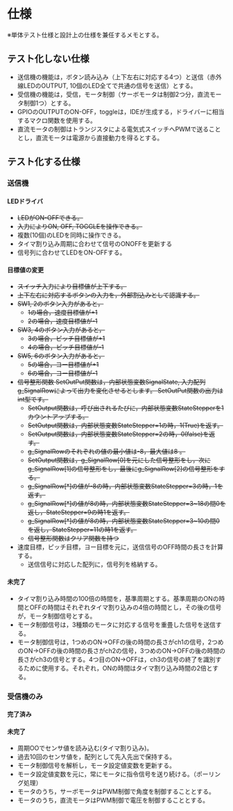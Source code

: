 # 仕様

※単体テスト仕様と設計上の仕様を兼任するメモとする。

## テスト化しない仕様

- 送信機の機能は，ボタン読み込み（上下左右に対応する4つ）と送信（赤外線LEDのOUTPUT, 10個のLED全てで共通の信号を送信）とする。
- 受信機の機能は，受信，モータ制御（サーボモータは制御2つ分，直流モータ制御1つ）とする。
- GPIOのOUTPUTのON-OFF，toggleは，IDEが生成する，ドライバーに相当するマクロ関数を使用する。
- 直流モータの制御はトランジスタによる電気式スイッチへPWMで送ることとし，直流モータは電源から直接動力を得るとする。

## テスト化する仕様

### 送信機



#### LEDドライバ

- ~~LEDがON-OFFできる。~~
- ~~入力によりON, OFF, TOGGLEを操作できる。~~
- 複数(10個)のLEDを同時に操作できる。
- タイマ割り込み周期に合わせて信号のONOFFを更新する
- 信号列に合わせてLEDをON-OFFする。

#### 目標値の変更

- ~~スイッチ入力により目標値が上下する。~~
- ~~上下左右に対応するボタンの入力を，外部割込みとして認識する。~~
- ~~SW1, 2のボタン入力があると，~~
    - ~~1の場合，速度目標値が+1~~
    - ~~2の場合，速度目標値が-1~~
- ~~SW3, 4のボタン入力があると，~~
    - ~~3の場合，ピッチ目標値が+1~~
    - ~~4の場合，ピッチ目標値が-1~~
- ~~SW5, 6のボタン入力があると，~~
    - ~~5の場合，ヨー目標値が+1~~
    - ~~6の場合，ヨー目標値が-1~~
- ~~信号整形関数 SetOutPut関数は，内部状態変数SignalState, 入力配列g_SignalRowによって出力を変化させるとします。 SetOutPut関数の出力はint型です。~~
    - ~~SetOutput関数は，呼び出されるたびに，内部状態変数StateStepperを1カウントアップする。~~
    - ~~SetOutput関数は，内部状態変数StateStepper=1の時，1(True)を返す。~~
    - ~~SetOutput関数は，内部状態変数StateStepper=2の時，0(false)を返す。~~
    - ~~g_SignalRowのそれぞれの値の最小値は-8，最大値は8 。~~
    - ~~SetOutput関数は，g_SignalRow[0]を元にした信号整形をし，次にg_SignalRow[1]の信号整形をし，最後にg_SignalRow[2]の信号整形をする。~~
    - ~~g_SignalRow[*]の値が-8の時，内部状態変数StateStepper=3の時，1を返す。~~
    - ~~g_SignalRow[*]の値が8の時，内部状態変数StateStepper=3~18の間0を返し，StateStepper=9の時1を返す。~~
    - ~~g_SignalRow[*]の値が8の時，内部状態変数StateStepper=3~10の間0を返し，StateStepper=11の時1を返す。~~
    - ~~信号整形関数はクリア関数を持つ~~
- 速度目標，ピッチ目標，ヨー目標を元に，送信信号のOFF時間の長さを計算する。
    - 送信信号に対応した配列に，信号列を格納する。

#### 未完了

- タイマ割り込み時間の100倍の時間を，基準周期とする。基準周期のONの時間とOFFの時間はそれぞれタイマ割り込みの4倍の時間とし，その後の信号が，モータ制御信号とする。
- モータ制御信号は，3種類のモータに対応する信号を重畳した信号を送信する。
- モータ制御信号は，1つめのON→OFFの後の時間の長さがch1の信号，2つめのON→OFFの後の時間の長さがch2の信号，3つめのON→OFFの後の時間の長さがch3の信号とする。4つ目のON→OFFは，ch3の信号の終了を識別するために使用する。それぞれ，ONの時間はタイマ割り込み時間の2倍とする。

### 受信機のみ


#### 完了済み

#### 未完了

- 周期OOでセンサ値を読み込む(タイマ割り込み)。
- 過去10回のセンサ値を，配列として先入先出で保持する。
- モータ制御信号を解析し，モータ設定値変数を更新する。
- モータ設定値変数を元に，常にモータに指令信号を送り続ける。（ポーリング処理）
- モータのうち，サーボモータはPWM制御で角度を制御することとする。
- モータのうち，直流モータはPWM制御で電圧を制御することとする。


